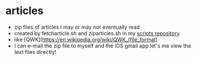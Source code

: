 # articles
* zip files of articles I may or may not eventually read
* created by fetcharticle.sh and ziparticles.sh in my [scripts repository](https://github.com/adsgray/scripts/tree/master/bash)
* like [QWK](https://en.wikipedia.org/wiki/QWK_(file_format)
* I can e-mail the zip file to myself and the iOS gmail app let's me view the text files directly!
